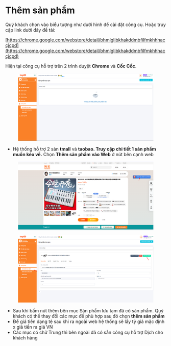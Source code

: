# Thêm sản phẩm

Quý khách chọn vào biểu tượng như dưới hình để cài đặt công cụ. Hoặc truy cập link dưới đây để tải:

[https://chrome.google.com/webstore/detail/bhmlglibkhakddmbfilfmkhhhaccjcpd](https://chrome.google.com/webstore/detail/bhmlglibkhakddmbfilfmkhhhaccjcpd)

Hiện tại công cụ hỗ trợ trên 2 trình duyệt **Chrome** và **Cốc Cốc**.&#x20;

<figure><img src="../../.gitbook/assets/image (1).png" alt=""><figcaption></figcaption></figure>

* Hệ thống hỗ trợ 2 sàn **tmall** và **taobao. Truy cập chi tiết 1 sản phẩm muốn kéo về.** Chọn **Thêm sản phẩm vào Web** ở nút bên cạnh web

<figure><img src="../../.gitbook/assets/image (2).png" alt=""><figcaption></figcaption></figure>

<figure><img src="../../.gitbook/assets/image (3).png" alt=""><figcaption></figcaption></figure>

* Sau khi bấm nút thêm bên mục Sản phẩm lưu tạm đã có sản phẩm. Quý khách có thể thay đổi các mục để phù hợp sau đó chọn **thêm sản phẩm**
* Để giá tiền dạng tệ sau khi ra ngoài web hệ thống sẽ lấy tỷ giá mặc định x giá tiền ra giá VN
* Các mục có chữ Trung thì bên ngoài đã có sẵn công cụ hỗ trợ Dịch cho khách hàng
